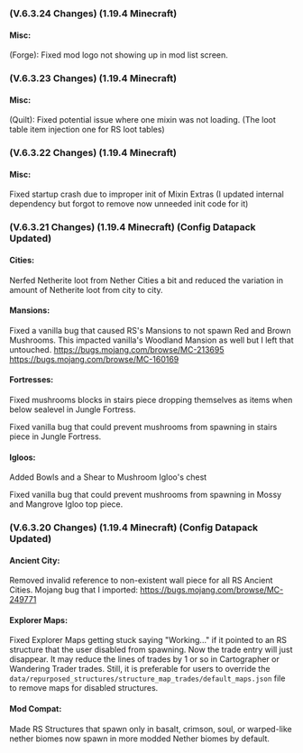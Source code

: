 ### **(V.6.3.24 Changes) (1.19.4 Minecraft)**

#### Misc:
(Forge): Fixed mod logo not showing up in mod list screen.


### **(V.6.3.23 Changes) (1.19.4 Minecraft)**

#### Misc:
(Quilt): Fixed potential issue where one mixin was not loading. (The loot table item injection one for RS loot tables)


### **(V.6.3.22 Changes) (1.19.4 Minecraft)**

#### Misc:
Fixed startup crash due to improper init of Mixin Extras (I updated internal dependency but forgot to remove now unneeded init code for it)


### **(V.6.3.21 Changes) (1.19.4 Minecraft) (Config Datapack Updated)**

#### Cities:
Nerfed Netherite loot from Nether Cities a bit and reduced the variation in amount of Netherite loot from city to city.

#### Mansions:
Fixed a vanilla bug that caused RS's Mansions to not spawn Red and Brown Mushrooms. This impacted vanilla's Woodland Mansion as well but I left that untouched.
 https://bugs.mojang.com/browse/MC-213695
 https://bugs.mojang.com/browse/MC-160169

#### Fortresses:
Fixed mushrooms blocks in stairs piece dropping themselves as items when below sealevel in Jungle Fortress.

Fixed vanilla bug that could prevent mushrooms from spawning in stairs piece in Jungle Fortress.

#### Igloos:
Added Bowls and a Shear to Mushroom Igloo's chest

Fixed vanilla bug that could prevent mushrooms from spawning in Mossy and Mangrove Igloo top piece.


### **(V.6.3.20 Changes) (1.19.4 Minecraft) (Config Datapack Updated)**

#### Ancient City:
Removed invalid reference to non-existent wall piece for all RS Ancient Cities. Mojang bug that I imported: https://bugs.mojang.com/browse/MC-249771

#### Explorer Maps:
Fixed Explorer Maps getting stuck saying "Working..." if it pointed to an RS structure that the user disabled from spawning.
 Now the trade entry will just disappear. It may reduce the lines of trades by 1 or so in Cartographer or Wandering Trader trades.
 Still, it is preferable for users to override the `data/repurposed_structures/structure_map_trades/default_maps.json` file to remove maps for disabled structures.

#### Mod Compat:
Made RS Structures that spawn only in basalt, crimson, soul, or warped-like nether biomes now spawn in more modded Nether biomes by default.


